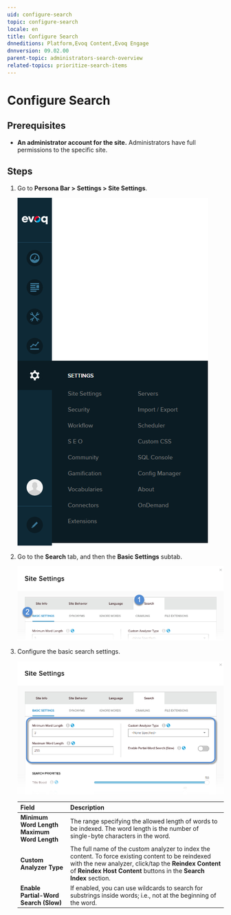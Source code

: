 ```yaml
---
uid: configure-search
topic: configure-search
locale: en
title: Configure Search
dnneditions: Platform,Evoq Content,Evoq Engage
dnnversion: 09.02.00
parent-topic: administrators-search-overview
related-topics: prioritize-search-items
---
```


# Configure Search

## Prerequisites

*   **An administrator account for the site.** Administrators have full permissions to the specific site.

## Steps

1.  Go to **Persona Bar \> Settings \> Site Settings**.
    
    ![Persona Bar > Settings > Site Settings](/images/scr-pbar-host-Settings-E91.png)
    
2.  Go to the **Search** tab, and then the **Basic Settings** subtab.
    
    ![Search > Basic Settings](/images/scr-pbtabs-host-Settings-SiteSettings-Search-BasicSettings-E90.png)
    
3.  Configure the basic search settings.
    
      
    
    ![](/images/scr-SiteSettings-Search-BasicSettings-config-E90.png)
    
      
    
    |**Field**|**Description**|
    |---|---|
    |<strong>Minimum Word Length<br />Maximum Word Length</strong>|The range specifying the allowed length of words to be indexed. The word length is the number of single-byte characters in the word.|
    |<strong>Custom Analyzer Type</strong>|The full name of the custom analyzer to index the content. To force existing content to be reindexed with the new analyzer, click/tap the <strong>Reindex Content</strong> of <strong>Reindex Host Content</strong> buttons in the <strong>Search Index</strong> section.|
    |<strong>Enable Partial-Word Search (Slow)</strong>|If enabled, you can use wildcards to search for substrings inside words; i.e., not at the beginning of the word.|